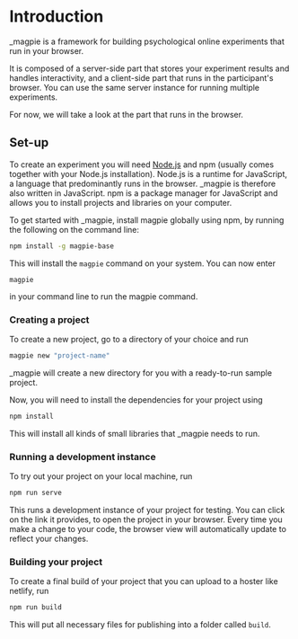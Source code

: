 # Introduction

_magpie is a framework for building psychological online experiments that run in your browser.

It is composed of a server-side part that stores your experiment results and handles interactivity, and a client-side part that runs in the participant's browser. You can use the same server instance for running multiple experiments.

For now, we will take a look at the part that runs in the browser.

## Set-up
To create an experiment you will need [Node.js](https://nodejs.org) and npm (usually comes together with your Node.js installation).
Node.js is a runtime for JavaScript, a language that predominantly runs in the browser. _magpie is therefore also written in JavaScript. npm is a package manager for JavaScript and allows you to install projects and libraries on your computer.

To get started with _magpie, install magpie globally using npm, by running the following on the command line:

```bash
npm install -g magpie-base
```

This will install the `magpie` command on your system. You can now enter

```
magpie
```

in your command line to run the magpie command.

### Creating a project
To create a new project, go to a directory of your choice and run

```bash
magpie new "project-name"
```

_magpie will create a new directory for you with a ready-to-run sample project.

Now, you will need to install the dependencies for your project using

```bash
npm install
```

This will install all kinds of small libraries that _magpie needs to run.

### Running a development instance
To try out your project on your local machine, run

```bash
npm run serve
```

This runs a development instance of your project for testing.
You can click on the link it provides, to open the project in your browser.
Every time you make a change to your code, the browser view will automatically update to reflect your changes.


### Building your project
To create a final build of your project that you can upload to a hoster like netlify, run

```bash
npm run build
```

This will put all necessary files for publishing into a folder called `build`.
